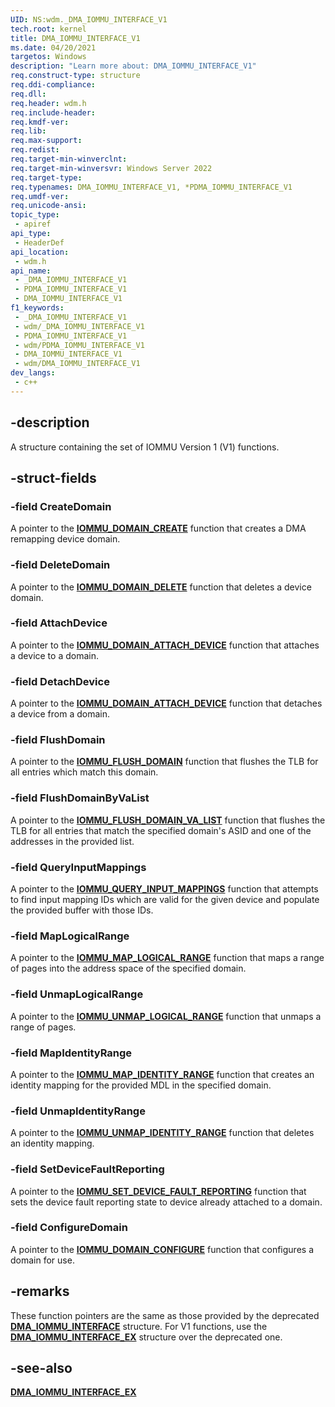 ```yaml
---
UID: NS:wdm._DMA_IOMMU_INTERFACE_V1
tech.root: kernel
title: DMA_IOMMU_INTERFACE_V1
ms.date: 04/20/2021
targetos: Windows
description: "Learn more about: DMA_IOMMU_INTERFACE_V1"
req.construct-type: structure
req.ddi-compliance: 
req.dll: 
req.header: wdm.h
req.include-header: 
req.kmdf-ver: 
req.lib: 
req.max-support: 
req.redist: 
req.target-min-winverclnt: 
req.target-min-winversvr: Windows Server 2022
req.target-type: 
req.typenames: DMA_IOMMU_INTERFACE_V1, *PDMA_IOMMU_INTERFACE_V1
req.umdf-ver: 
req.unicode-ansi: 
topic_type:
 - apiref
api_type:
 - HeaderDef
api_location:
 - wdm.h
api_name:
 - _DMA_IOMMU_INTERFACE_V1
 - PDMA_IOMMU_INTERFACE_V1
 - DMA_IOMMU_INTERFACE_V1
f1_keywords:
 - _DMA_IOMMU_INTERFACE_V1
 - wdm/_DMA_IOMMU_INTERFACE_V1
 - PDMA_IOMMU_INTERFACE_V1
 - wdm/PDMA_IOMMU_INTERFACE_V1
 - DMA_IOMMU_INTERFACE_V1
 - wdm/DMA_IOMMU_INTERFACE_V1
dev_langs:
 - c++
---
```


## -description

A structure containing the set of IOMMU Version 1 (V1) functions.

## -struct-fields

### -field CreateDomain

A pointer to the [**IOMMU_DOMAIN_CREATE**](nc-wdm-iommu_domain_create.md) function that creates a DMA remapping device domain.

### -field DeleteDomain

A pointer to the [**IOMMU_DOMAIN_DELETE**](nc-wdm-iommu_domain_delete.md) function that deletes a device domain.

### -field AttachDevice

A pointer to the [**IOMMU_DOMAIN_ATTACH_DEVICE**](nc-wdm-iommu_domain_attach_device.md) function that attaches a device to a domain.

### -field DetachDevice

A pointer to the [**IOMMU_DOMAIN_ATTACH_DEVICE**](nc-wdm-iommu_domain_detach_device.md) function that detaches a device from a domain.

### -field FlushDomain

A pointer to the [**IOMMU_FLUSH_DOMAIN**](nc-wdm-iommu_flush_domain.md) function that flushes the TLB for all entries which match this domain.

### -field FlushDomainByVaList

A pointer to the [**IOMMU_FLUSH_DOMAIN_VA_LIST**](nc-wdm-iommu_flush_domain_va_list.md) function that flushes the TLB for all entries that match the specified domain's ASID and one of the addresses in the provided list.

### -field QueryInputMappings

A pointer to the [**IOMMU_QUERY_INPUT_MAPPINGS**](nc-wdm-iommu_query_input_mappings.md) function that attempts to find input mapping IDs which are valid for the given device and populate the provided buffer with those IDs.

### -field MapLogicalRange

A pointer to the [**IOMMU_MAP_LOGICAL_RANGE**](nc-wdm-iommu_map_logical_range.md) function that maps a range of pages into the address space of the specified domain.

### -field UnmapLogicalRange

A pointer to the [**IOMMU_UNMAP_LOGICAL_RANGE**](nc-wdm-iommu_unmap_logical_range.md) function that unmaps a range of pages.

### -field MapIdentityRange

A pointer to the [**IOMMU_MAP_IDENTITY_RANGE**](nc-wdm-iommu_map_identity_range.md) function that creates an identity mapping for the provided MDL in the specified domain.

### -field UnmapIdentityRange

A pointer to the [**IOMMU_UNMAP_IDENTITY_RANGE**](nc-wdm-iommu_unmap_identity_range.md) function that deletes an identity mapping.

### -field SetDeviceFaultReporting

A pointer to the [**IOMMU_SET_DEVICE_FAULT_REPORTING**](nc-wdm-iommu_set_device_fault_reporting.md) function that sets the device fault reporting state to device already attached to a domain.

### -field ConfigureDomain

A pointer to the [**IOMMU_DOMAIN_CONFIGURE**](nc-wdm-iommu_domain_configure.md) function that configures a domain for use.

## -remarks

These function pointers are the same as those provided by the deprecated [**DMA_IOMMU_INTERFACE**](ns-wdm-_dma_iommu_interface.md) structure. For V1 functions, use the [**DMA_IOMMU_INTERFACE_EX**](ns-wdm-dma_iommu_interface_ex.md) structure over the deprecated one.

## -see-also

[**DMA_IOMMU_INTERFACE_EX**](ns-wdm-dma_iommu_interface_ex.md)

